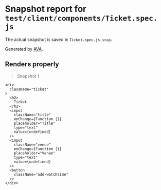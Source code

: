 # Snapshot report for `test/client/components/Ticket.spec.js`

The actual snapshot is saved in `Ticket.spec.js.snap`.

Generated by [AVA](https://ava.li).

## Renders properly

> Snapshot 1

    <div
      className="ticket"
    >
      <h2>
        Ticket
      </h2>
      <input
        className="title"
        onChange={Function {}}
        placeholder="Title"
        type="text"
        value={undefined}
      />
      <input
        className="venue"
        onChange={Function {}}
        placeholder="Venue"
        type="text"
        value={undefined}
      />
      <button
        className="add-watchtime"
      />
    </div>
